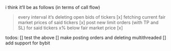 i think it‘ll be as follows (in terms of call flow)

> every interval it‘s deleting open bids of tickers [x]
> fetching current fair market prices of said tickers [x]
> post new limit orders (with TP and SL) for said tickers x% below fair market price [x]

todos:
[] test the above
[] make posting orders and deleting multithreaded
[] add support for bybit
